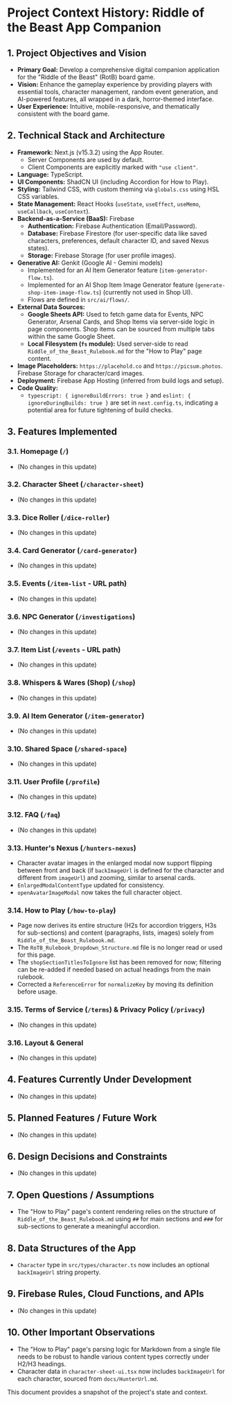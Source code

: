 
# Project Context History: Riddle of the Beast App Companion

## 1. Project Objectives and Vision
- **Primary Goal:** Develop a comprehensive digital companion application for the "Riddle of the Beast" (RotB) board game.
- **Vision:** Enhance the gameplay experience by providing players with essential tools, character management, random event generation, and AI-powered features, all wrapped in a dark, horror-themed interface.
- **User Experience:** Intuitive, mobile-responsive, and thematically consistent with the board game.

## 2. Technical Stack and Architecture
- **Framework:** Next.js (v15.3.2) using the App Router.
    - Server Components are used by default.
    - Client Components are explicitly marked with `"use client"`.
- **Language:** TypeScript.
- **UI Components:** ShadCN UI (including Accordion for How to Play).
- **Styling:** Tailwind CSS, with custom theming via `globals.css` using HSL CSS variables.
- **State Management:** React Hooks (`useState`, `useEffect`, `useMemo`, `useCallback`, `useContext`).
- **Backend-as-a-Service (BaaS):** Firebase
    - **Authentication:** Firebase Authentication (Email/Password).
    - **Database:** Firebase Firestore (for user-specific data like saved characters, preferences, default character ID, and saved Nexus states).
    - **Storage:** Firebase Storage (for user profile images).
- **Generative AI:** Genkit (Google AI - Gemini models)
    - Implemented for an AI Item Generator feature (`item-generator-flow.ts`).
    - Implemented for an AI Shop Item Image Generator feature (`generate-shop-item-image-flow.ts`) (currently not used in Shop UI).
    - Flows are defined in `src/ai/flows/`.
- **External Data Sources:**
    - **Google Sheets API:** Used to fetch game data for Events, NPC Generator, Arsenal Cards, and Shop Items via server-side logic in page components. Shop items can be sourced from multiple tabs within the same Google Sheet.
    - **Local Filesystem (`fs` module):** Used server-side to read `Riddle_of_the_Beast_Rulebook.md` for the "How to Play" page content.
- **Image Placeholders:** `https://placehold.co` and `https://picsum.photos`. Firebase Storage for character/card images.
- **Deployment:** Firebase App Hosting (inferred from build logs and setup).
- **Code Quality:**
    - `typescript: { ignoreBuildErrors: true }` and `eslint: { ignoreDuringBuilds: true }` are set in `next.config.ts`, indicating a potential area for future tightening of build checks.

## 3. Features Implemented

### 3.1. Homepage (`/`)
- (No changes in this update)

### 3.2. Character Sheet (`/character-sheet`)
- (No changes in this update)

### 3.3. Dice Roller (`/dice-roller`)
- (No changes in this update)

### 3.4. Card Generator (`/card-generator`)
- (No changes in this update)

### 3.5. Events (`/item-list` - URL path)
- (No changes in this update)

### 3.6. NPC Generator (`/investigations`)
- (No changes in this update)

### 3.7. Item List (`/events` - URL path)
- (No changes in this update)

### 3.8. Whispers & Wares (Shop) (`/shop`)
- (No changes in this update)

### 3.9. AI Item Generator (`/item-generator`)
- (No changes in this update)

### 3.10. Shared Space (`/shared-space`)
- (No changes in this update)

### 3.11. User Profile (`/profile`)
- (No changes in this update)

### 3.12. FAQ (`/faq`)
- (No changes in this update)

### 3.13. Hunter's Nexus (`/hunters-nexus`)
- Character avatar images in the enlarged modal now support flipping between front and back (if `backImageUrl` is defined for the character and different from `imageUrl`) and zooming, similar to arsenal cards.
- `EnlargedModalContentType` updated for consistency.
- `openAvatarImageModal` now takes the full character object.

### 3.14. How to Play (`/how-to-play`)
- Page now derives its entire structure (H2s for accordion triggers, H3s for sub-sections) and content (paragraphs, lists, images) solely from `Riddle_of_the_Beast_Rulebook.md`.
- The `RoTB_Rulebook_Dropdown_Structure.md` file is no longer read or used for this page.
- The `shopSectionTitlesToIgnore` list has been removed for now; filtering can be re-added if needed based on actual headings from the main rulebook.
- Corrected a `ReferenceError` for `normalizeKey` by moving its definition before usage.

### 3.15. Terms of Service (`/terms`) & Privacy Policy (`/privacy`)
- (No changes in this update)

### 3.16. Layout & General
- (No changes in this update)

## 4. Features Currently Under Development
- (No changes in this update)

## 5. Planned Features / Future Work
- (No changes in this update)

## 6. Design Decisions and Constraints
- (No changes in this update)

## 7. Open Questions / Assumptions
- The "How to Play" page's content rendering relies on the structure of `Riddle_of_the_Beast_Rulebook.md` using `##` for main sections and `###` for sub-sections to generate a meaningful accordion.

## 8. Data Structures of the App
- `Character` type in `src/types/character.ts` now includes an optional `backImageUrl` string property.

## 9. Firebase Rules, Cloud Functions, and APIs
- (No changes in this update)

## 10. Other Important Observations
- The "How to Play" page's parsing logic for Markdown from a single file needs to be robust to handle various content types correctly under H2/H3 headings.
- Character data in `character-sheet-ui.tsx` now includes `backImageUrl` for each character, sourced from `docs/HunterUrl.md`.

This document provides a snapshot of the project's state and context.
    

    


